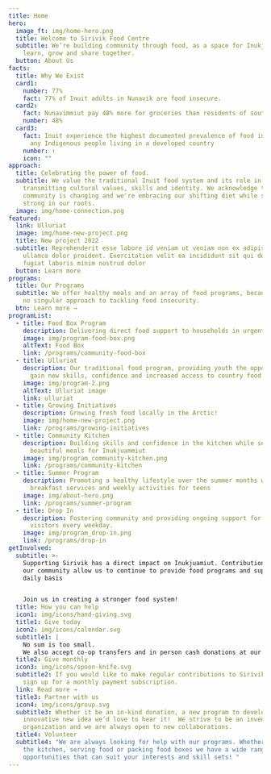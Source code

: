 ```yaml
---
title: Home
hero:
  image_ft: img/home-hero.png
  title: Welcome to Sirivik Food Centre
  subtitle: We’re building community through food, as a space for Inukjuamiut to
    learn, grow and share together.
  button: About Us
facts:
  title: Why We Exist
  card1:
    number: 77%
    fact: 77% of Inuit adults in Nunavik are food insecure.
  card2:
    fact: Nunavimmiut pay 48% more for groceries than residents of southern Quebec.
    number: 48%
  card3:
    fact: Inuit experience the highest documented prevalence of food insecurity of
      any Indigenous people living in a developed country
    number: ↑
    icon: ""
approach:
  title: Celebrating the power of food.
  subtitle: We value the traditional Inuit food system and its role in
    transmitting cultural values, skills and identity. We acknowledge that our
    community is changing and we're embracing our shifting diet while standing
    strong in our roots.
  image: img/home-connection.png
featured:
  link: Ulluriat
  image: img/home-new-project.png
  title: New project 2022
  subtitle: Reprehenderit esse labore id veniam ut veniam non ex adipisicing amet
    ullamco dolor proident. Exercitation velit ea incididunt sit qui do ipsum
    fugiat laboris minim nostrud dolor
  button: Learn more
programs:
  title: Our Programs
  subtitle: We offer healthy meals and an array of food programs, because there’s
    no singular approach to tackling food insecurity.
  btn: Learn more →
programList:
  - title: Food Box Program
    description: Delivering direct food support to households in urgent need of assistance
    image: img/program-food-box.png
    altText: Food Box
    link: /programs/community-food-box
  - title: Ulluriat
    description: Our traditional food program, providing youth the opportunity to
      gain new skills, confidence and increased access to country food.
    image: img/program-2.png
    altText: Ulluriat image
    link: ulluriat
  - title: Growing Initiatives
    description: Growing fresh food locally in the Arctic!
    image: img/home-new-project.png
    link: /programs/growing-initiatives
  - title: Community Kitchen
    description: Building skills and confidence in the kitchen while serving up big
      beautiful meals for Inukjuammiut
    image: img/program_community-kitchen.png
    link: /programs/community-kitchen
  - title: Summer Program
    description: Promoting a healthy lifestyle over the summer months with daily
      breakfast services and weekly activities for teens
    image: img/about-hero.png
    link: /programs/summer-program
  - title: Drop In
    description: Fostering community and providing ongoing support for drop in
      visitors every weekday.
    image: img/program_drop-in.png
    link: /programs/drop-in
getInvolved:
  subtitle: >-
    Supporting Sirivik has a direct impact on Inukjuamiut. Contributions from
    our community allow us to continue to provide food programs and support on a
    daily basis


    Join us in creating a stronger food system!
  title: How you can help
  icon1: img/icons/hand-giving.svg
  title1: Give today
  icon2: img/icons/calendar.svg
  subtitle1: |
    No sum is too small.
    We also accept co-op transfers and in person cash donations at our location.
  title2: Give monthly
  icon3: img/icons/spoon-knife.svg
  subtitle2: If you would like to make regular contributions to Sirivik you can
    sign up for a monthly payment subscription.
  link: Read more →
  title3: Partner with us
  icon4: img/icons/group.svg
  subtitle3: Whether it be an in-kind donation, a new program to develop or an
    innovative new idea we’d love to hear it!  We strive to be an inventive
    organization and we are always open to new collaborations.
  title4: Volunteer
  subtitle4: "We are always looking for help with our programs. Whether it’s in
    the kitchen, serving food or packing food boxes we have a wide range of
    opportunities that can suit your interests and skill sets! "
---
```

